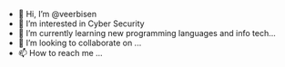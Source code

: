 - 👋 Hi, I’m @veerbisen
- 👀 I’m interested in Cyber Security
- 🌱 I’m currently learning new programming languages and info tech...
- 💞️ I’m looking to collaborate on ...
- 📫 How to reach me ...

<!---
veerbisen/veerbisen is a ✨ special ✨ repository because its `README.md` (this file) appears on your GitHub profile.
You can click the Preview link to take a look at your changes.
--->
